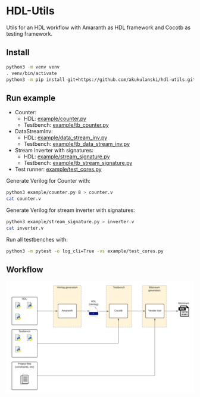 # HDL-Utils

Utils for an HDL workflow with Amaranth as HDL framework and Cocotb as testing framework.

## Install

```bash
python3 -m venv venv
. venv/bin/activate
python3 -m pip install git+https://github.com/akukulanski/hdl-utils.git
```

## Run example

* Counter:
    - HDL: [example/counter.py](example/counter.py)
    - Testbench: [example/tb_counter.py](example/tb_counter.py)
* DataStreamInv:
    - HDL: [example/data_stream_inv.py](example/data_stream_inv.py)
    - Testbench: [example/tb_data_stream_inv.py](example/tb_data_stream_inv.py)
* Stream inverter with signatures:
    - HDL: [example/stream_signature.py](example/stream_signature.py)
    - Testbench: [example/tb_stream_signature.py](example/tb_stream_signature.py)
* Test runner: [example/test_cores.py](example/test_cores.py)

Generate Verilog for Counter with:
```bash
python3 example/counter.py 8 > counter.v
cat counter.v
```

Generate Verilog for stream inverter with signatures:
```bash
python3 example/stream_signature.py > inverter.v
cat inverter.v
```

Run all testbenches with:
```bash
python3 -m pytest -o log_cli=True -vs example/test_cores.py
```

## Workflow

![hdl-workflow](./doc/hdl-workflow.png)
